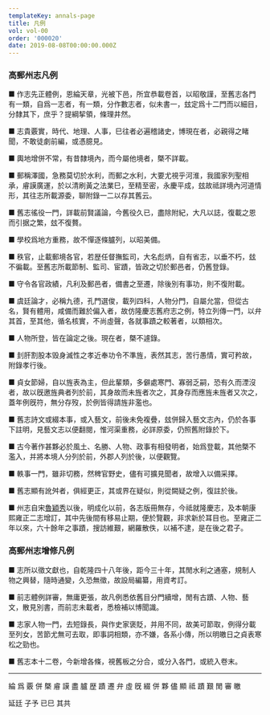 ```yaml
---
templateKey: annals-page
title: 凡例
vol: vol-00
order: '000020'
date: 2019-08-08T00:00:00.000Z
---
```


### 高郵州志凡例

■ 作志先正體例，恩綸天章，光被下邑，所宜恭載卷首，以昭敬謹，至舊志各門有一類，自爲一志者，有一類，分作數志者，似未書一，玆定爲十二門而以細目，分隸其下，庶乎？提綱挈領，條理井然。

■ 志貴覈實，時代、地理、人事，巳往者必遍稽諸史，博現在者，必親得之睹聞，不敢徒劇前編，或憑臆見。

■ 輿地增併不常，有昔隸境內，而今屬他境者，槩不詳載。

■ 郵稱澤國，急務莫切於水利，而郵之水利，大要尤視乎河淮，我國家列聖相承，𥈠謨廣運，於以清刷黃之法業巳，至精至密，永慶平成，玆故祗詳境內河道情形，其往志所載源委，聊附錄一二以存其舊云。

■ 舊志徭役一門，詳載前賢議論，今舊役久已，盡除附紀，大凡以誌，復載之恩而引据之繁，玆不復贅。

■ 學校爲地方重務，故不憚逐條臚列，以昭美備。

■ 秩官，止載郵境各官，若歴任督撫監司，大名彪炳，自有省志，以垂不朽，玆不徧載。至舊志所載節制、監司、宦蹟，皆政之切於郵邑者，仍舊登錄。

■ 守令各官政績，凡利及郵邑者，備書之至遷，除後別有事功，則不復附載。

■ 虞廷論才，必稱九德，孔門選俊，載列四科，人物分門，自屬允當，但從古名，賢有體用，咸備而難於偏入者，故仿隆慶志舊府志之例，特立列傳一門，以弁其首，至其他，循名核實，不尚虛聲，各就事蹟之較著者，以類相次。

■ 人物所登，皆在論定之後。現在者，槩不遽錄。

■ 刲肝割股本毁身滅性之孝近奉功令不準旌，表然其志，苦行愚情，實可矜故，附錄孝行後。

■ 貞女節婦，自以旌表為主，但此輩類，多僻處寒門、寡弱乏嗣，恐有久而湮沒者，故以旣邀旌典者列於前，其身故而未旌者次之，其身存而應旌未旌者又次之，蓋年例旣符，無分存歿，於例皆得請旌非濫也。

■ 舊志詩文或綴本事，或入藝文，前後未免複疊，玆併歸入藝文志內，仍於各事下註明，見藝文志以便翻閱，惟河渠重務，必詳原委，仍照舊附錄於下。

■ 古今著作甚夥必於風土、名勝、人物、政事有相發明者，始爲登載，其他槩不濫入，并將本境人分列於前，外郡人列於後，以便觀覽。

■ 軼事一門，雖非切務，然稗官野史，儘有可擴見聞者，故增入以備采擇。

■ 舊志顯有訛舛者，俱經更正，其或界在疑似，則從闕疑之例，復註於後。

■ 州志自宋<u>魯穎秀</u>以後，明成化以前，各志版冊無存，今祗就隆慶志，及本朝康熙雍正二志增訂，其中先後間有移易止期，便於覽觀，非求新於耳目也。至雍正二年以來，六十餘年之事蹟，搜訪維艱，網羅散佚，以補不逮，是在後之君子。

### 高郵州志增修凡例

■ 志所以徵文獻也，自乾隆四十八年後，距今三十年，其閒水利之通塞，規制人物之興替，隨時通變，久恐無徵，故設局編纂，用資考訂。

■ 前志體例詳審，無庸更張，故凡例悉依舊目分門續增，閒有古蹟、人物、藝文，散見別書，而前志未載者，悉檢補以博聞識。

■ 志家人物一門，去短錄長，與作史家褒貶，并用不同，故美可節取，例得分載至列女，苦節尤無可去取，即事詞相類，亦不嫌，各系小傳，所以明皦日之貞表寒松之勁也。

■ 舊志本十二卷，今新增各條，視舊板之分合，或分入各門，或統入卷末。


---


綸 爲 覈 併 槩 𥈠 謨 盡 臚 歴
蹟 遷 弁 虛 旣 綴 併 夥 儘 顯
祗 蹟 艱 閒 審 皦

延廷
子予
已巳
其共
